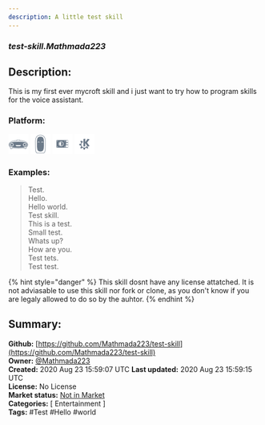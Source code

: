 ```yaml
---
description: A little test skill
---
```


### _test-skill.Mathmada223_  
## Description:  
This is my first ever mycroft skill and i just want to try how to program skills for the voice assistant.  
  
  
### Platform:  
 ![Mark I](../.gitbook/assets/mark-1-icon.png)  ![Mark II](../.gitbook/assets/mark-2-icon.png)  ![Picroft](../.gitbook/assets/picroft-icon.png)  ![plasmoid](../.gitbook/assets/kde.png)   
### Examples:  
> Test.  
> Hello.  
> Hello world.  
> Test skill.  
> This is a test.  
> Small test.  
> Whats up?  
> How are you.  
> Test tets.  
> Test test.  
  
{% hint style="danger" %}
This skill dosnt have any license attatched. It is not adviasable to use this skill nor fork or clone, as you don't know if you are legaly allowed to do so by the auhtor.
{% endhint %}
  
## Summary:  
**Github:** [https://github.com/Mathmada223/test-skill](https://github.com/Mathmada223/test-skill)  
**Owner:** [@Mathmada223](https://github.com/Mathmada223)  
**Created:** 2020 Aug 23 15:59:07 UTC  **Last updated:** 2020 Aug 23 15:59:15 UTC  
**License:** No License  
**Market status:** [Not in Market](https://market.mycroft.ai/skill/)  
**Categories:** [ Entertainment ]   
**Tags:** \#Test \#Hello \#world   
